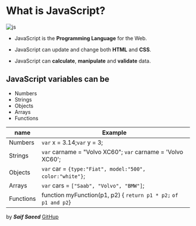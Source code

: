# What is JavaScript?

![js](https://ammarjaved.com/storage/posts/what-is-js.png)

- JavaScript is the **Programming Language** for the Web.

- JavaScript can update and change both **HTML** and **CSS**.

- JavaScript can **calculate**, **manipulate** and **validate** data.

## JavaScript variables can be

- Numbers
- Strings
- Objects
- Arrays
- Functions

name  | Example
----- |--------
Numbers |`var` x = 3.14;`var` y = 3;
Strings|`var` carname = "Volvo XC60";  `var` carname = 'Volvo XC60';
Objects|`var` car = `{type:"Fiat", model:"500", color:"white"}`;
Arrays|`var` cars = `["Saab", "Volvo", "BMW"]`;
Functions |function myFunction(p1, p2) { `return p1 * p2;`   `of p1 and p2`}

by ***Saif Saeed***  [GitHup](https://github.com/Saif-K-Saeed)
